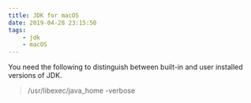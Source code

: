 ```yaml
---
title: JDK for macOS
date: 2019-04-28 23:15:50
tags:
    - jdk
    - macOS
---
```


You need the following to distinguish between built-in and user installed versions of JDK.

> /usr/libexec/java_home -verbose
